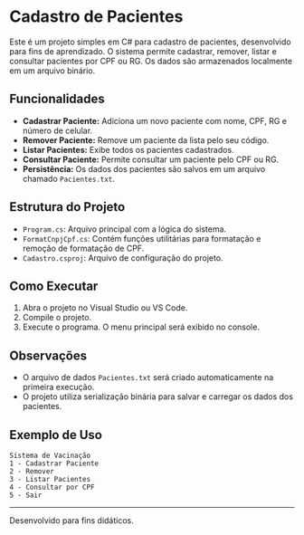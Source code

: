# Cadastro de Pacientes

Este é um projeto simples em C# para cadastro de pacientes, desenvolvido para fins de aprendizado. O sistema permite cadastrar, remover, listar e consultar pacientes por CPF ou RG. Os dados são armazenados localmente em um arquivo binário.

## Funcionalidades

- **Cadastrar Paciente:** Adiciona um novo paciente com nome, CPF, RG e número de celular.
- **Remover Paciente:** Remove um paciente da lista pelo seu código.
- **Listar Pacientes:** Exibe todos os pacientes cadastrados.
- **Consultar Paciente:** Permite consultar um paciente pelo CPF ou RG.
- **Persistência:** Os dados dos pacientes são salvos em um arquivo chamado `Pacientes.txt`.

## Estrutura do Projeto

- `Program.cs`: Arquivo principal com a lógica do sistema.
- `FormatCnpjCpf.cs`: Contém funções utilitárias para formatação e remoção de formatação de CPF.
- `Cadastro.csproj`: Arquivo de configuração do projeto.

## Como Executar

1. Abra o projeto no Visual Studio ou VS Code.
2. Compile o projeto.
3. Execute o programa. O menu principal será exibido no console.

## Observações

- O arquivo de dados `Pacientes.txt` será criado automaticamente na primeira execução.
- O projeto utiliza serialização binária para salvar e carregar os dados dos pacientes.

## Exemplo de Uso

```
Sistema de Vacinação
1 - Cadastrar Paciente
2 - Remover
3 - Listar Pacientes
4 - Consultar por CPF
5 - Sair
```

---

Desenvolvido para fins didáticos.